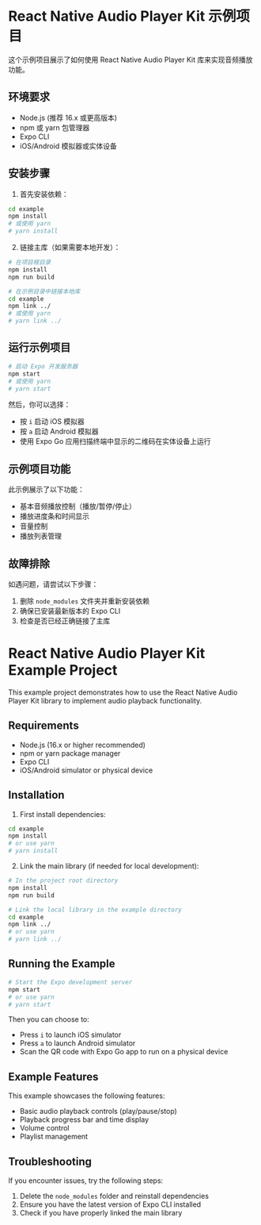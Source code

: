 # React Native Audio Player Kit 示例项目

这个示例项目展示了如何使用 React Native Audio Player Kit 库来实现音频播放功能。

## 环境要求

- Node.js (推荐 16.x 或更高版本)
- npm 或 yarn 包管理器
- Expo CLI
- iOS/Android 模拟器或实体设备

## 安装步骤

1. 首先安装依赖：

```bash
cd example
npm install
# 或使用 yarn
# yarn install
```

2. 链接主库（如果需要本地开发）：

```bash
# 在项目根目录
npm install
npm run build

# 在示例目录中链接本地库
cd example
npm link ../
# 或使用 yarn
# yarn link ../
```

## 运行示例项目

```bash
# 启动 Expo 开发服务器
npm start
# 或使用 yarn
# yarn start
```

然后，你可以选择：
- 按 `i` 启动 iOS 模拟器
- 按 `a` 启动 Android 模拟器
- 使用 Expo Go 应用扫描终端中显示的二维码在实体设备上运行

## 示例项目功能

此示例展示了以下功能：
- 基本音频播放控制（播放/暂停/停止）
- 播放进度条和时间显示
- 音量控制
- 播放列表管理

## 故障排除

如遇问题，请尝试以下步骤：
1. 删除 `node_modules` 文件夹并重新安装依赖
2. 确保已安装最新版本的 Expo CLI
3. 检查是否已经正确链接了主库

# React Native Audio Player Kit Example Project

This example project demonstrates how to use the React Native Audio Player Kit library to implement audio playback functionality.

## Requirements

- Node.js (16.x or higher recommended)
- npm or yarn package manager
- Expo CLI
- iOS/Android simulator or physical device

## Installation

1. First install dependencies:

```bash
cd example
npm install
# or use yarn
# yarn install
```

2. Link the main library (if needed for local development):

```bash
# In the project root directory
npm install
npm run build

# Link the local library in the example directory
cd example
npm link ../
# or use yarn
# yarn link ../
```

## Running the Example

```bash
# Start the Expo development server
npm start
# or use yarn
# yarn start
```

Then you can choose to:
- Press `i` to launch iOS simulator
- Press `a` to launch Android simulator
- Scan the QR code with Expo Go app to run on a physical device

## Example Features

This example showcases the following features:
- Basic audio playback controls (play/pause/stop)
- Playback progress bar and time display
- Volume control
- Playlist management

## Troubleshooting

If you encounter issues, try the following steps:
1. Delete the `node_modules` folder and reinstall dependencies
2. Ensure you have the latest version of Expo CLI installed
3. Check if you have properly linked the main library 